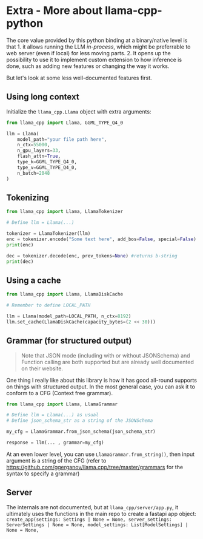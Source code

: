 # Extra - More about llama-cpp-python

The core value provided by this python binding at a binary/native level is that 1. it allows running the LLM *in-process*, which might be preferrable to web server (even if local) for less moving parts. 2. It opens up the possibility to use it to implement custom extension to how inference is done, such as adding new features or changing the way it works.

But let's look at some less well-documented features first.

## Using long context

Initialize the `llama_cpp.Llama` object with extra arguments:

```py
from llama_cpp import Llama, GGML_TYPE_Q4_0

llm = Llama(
    model_path="your file path here",
    n_ctx=55000,
    n_gpu_layers=33,
    flash_attn=True,
    type_k=GGML_TYPE_Q4_0,
    type_v=GGML_TYPE_Q4_0,
    n_batch=2048
)
```

## Tokenizing

```py
from llama_cpp import Llama, LlamaTokenizer

# Define llm = Llama(...)

tokenizer = LlamaTokenizer(llm)
enc = tokenizer.encode("Some text here", add_bos=False, special=False) # Array of tokens
print(enc)

dec = tokenizer.decode(enc, prev_tokens=None) #returns b-string
print(dec)
```

## Using a cache

```py
from llama_cpp import Llama, LlamaDiskCache

# Remember to define LOCAL_PATH

llm = Llama(model_path=LOCAL_PATH, n_ctx=8192)
llm.set_cache(LlamaDiskCache(capacity_bytes=(2 << 30)))
```

## Grammar (for structured output)

> Note that JSON mode (including with or without JSONSchema) and Function calling are both supported but are already well documented on their website.

One thing I really like about this library is how it has good all-round supports on things with structured output. In the most general case, you can ask it to conform to a CFG (Context free grammar).

```py
from llama_cpp import Llama, LlamaGrammar

# Define llm = Llama(...) as usual
# Define json_schema_str as a string of the JSONSchema

my_cfg = LlamaGrammar.from_json_schema(json_schema_str)

response = llm(... , grammar=my_cfg)
```

At an even lower level, you can use `LlamaGrammar.from_string()`, then input argument is a string of the CFG (refer to https://github.com/ggerganov/llama.cpp/tree/master/grammars for the syntax to specify a grammar)

## Server

The internals are not documented, but at `llama_cpp/server/app.py`, it ultimately uses the functions in the main repo to create a fastapi app object: `create_app(settings: Settings | None = None, server_settings: ServerSettings | None = None, model_settings: List[ModelSettings] | None = None,`


